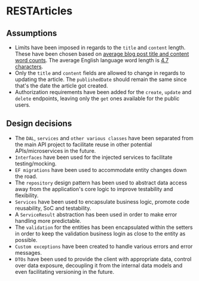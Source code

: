 # RESTArticles

## Assumptions

- Limits have been imposed in regards to the `title` and `content` length. These have been chosen based on [average blog post title and content word counts](https://www.wix.com/blog/how-long-should-a-blog-post-be). The average English language word length is [4.7 characters](https://www.wyliecomm.com/2021/11/whats-the-best-length-of-a-word-online).
- Only the `title` and `content` fields are allowed to change in regards to updating the article. The `publishedDate` should remain the same since that's the date the article got created.
- Authorization requirements have been added for the `create`, `update` and `delete` endpoints, leaving only the `get` ones available for the public users.

## Design decisions

- The `DAL`, `services` and `other various classes` have been separated from the main API project to facilitate reuse in other potential APIs/microservices in the future.
- `Interfaces` have been used for the injected services to facilitate testing/mocking.
- `EF migrations` have been used to accommodate entity changes down the road.
- The `repository` design pattern has been used to abstract data access away from the application's core logic to improve testability and flexibility.
- `Services` have been used to encapsulate business logic, promote code reusability, SoC and testability.
- A `ServiceResult` abstraction has been used in order to make error handling more predictable.
- The `validation` for the entities has been encapsulated within the setters in order to keep the validation business login as close to the entity as possible.
- `Custom exceptions` have been created to handle various errors and error messages.
- `DTOs` have been used to provide the client with appropriate data, control over data exposure, decoupling it from the internal data models and even facilitating versioning in the future.